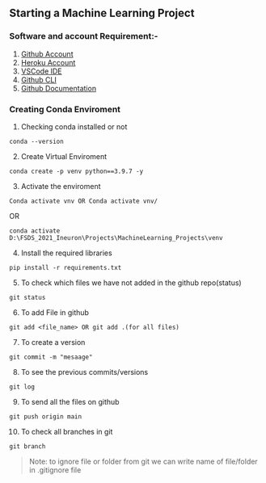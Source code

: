 ## Starting a Machine Learning Project

### Software and account Requirement:-

1. [Github Account](https://github.com/)
2. [Heroku Account](https://id.heroku.com/login)
3. [VSCode IDE](https://code.visualstudio.com/download)
4. [Github CLI](https://git-scm.com/downloads)
5. [Github Documentation](https://git-scm.com/docs/gittutorial)

### Creating Conda Enviroment

1. Checking conda installed or not
```
conda --version 
```
2. Create Virtual Enviroment
```
conda create -p venv python==3.9.7 -y
```
3. Activate the enviroment
```
Conda activate vnv OR Conda activate vnv/
```
OR
```
conda activate D:\FSDS_2021_Ineuron\Projects\MachineLearning_Projects\venv
```
4. Install the required libraries
```
pip install -r requirements.txt
```
5. To check which files we have not added in the github repo(status)
```
git status
```
6. To add File in github
```
git add <file_name> OR git add .(for all files)
```
7. To create a version
```
git commit -m "mesaage"
```
8. To see the previous commits/versions
```
git log
```
9. To send all the files on github
```
git push origin main
```
10. To check all branches in git
```
git branch
```
> Note: to ignore file or folder from git we can write name of file/folder in .gitignore file